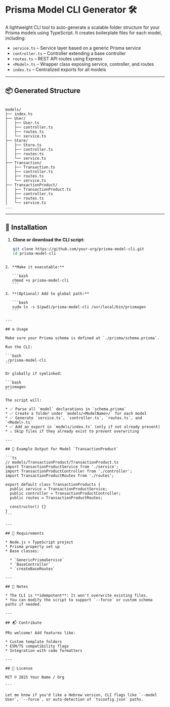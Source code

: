 # Prisma Model CLI Generator 🛠️

A lightweight CLI tool to auto-generate a scalable folder structure for your Prisma models using TypeScript. It creates boilerplate files for each model, including:

- `service.ts` – Service layer based on a generic Prisma service
- `controller.ts` – Controller extending a base controller
- `routes.ts` – REST API routes using Express
- `<Model>.ts` – Wrapper class exposing service, controller, and routes
- `index.ts` – Centralized exports for all models

---

## 📦 Generated Structure

```

models/
├── index.ts
├── User/
│   ├── User.ts
│   ├── controller.ts
│   ├── routes.ts
│   └── service.ts
├── Store/
│   ├── Store.ts
│   ├── controller.ts
│   ├── routes.ts
│   └── service.ts
├── Transaction/
│   ├── Transaction.ts
│   ├── controller.ts
│   ├── routes.ts
│   └── service.ts
├── TransactionProduct/
│   ├── TransactionProduct.ts
│   ├── controller.ts
│   ├── routes.ts
│   └── service.ts
...

```

---

## 🚀 Installation

1. **Clone or download the CLI script:**

   ```bash
   git clone https://github.com/your-org/prisma-model-cli.git
   cd prisma-model-cli

````

2. **Make it executable:**

   ```bash
   chmod +x prisma-model-cli
   ```

3. **(Optional) Add to global path:**

   ```bash
   sudo ln -s $(pwd)/prisma-model-cli /usr/local/bin/prismagen
   ```

---

## ⚙️ Usage

Make sure your Prisma schema is defined at `./prisma/schema.prisma`.

Run the CLI:

```bash
./prisma-model-cli
```

Or globally if symlinked:

```bash
prismagen
```

The script will:

* ✅ Parse all `model` declarations in `schema.prisma`
* ✅ Create a folder under `models/<ModelName>/` for each model
* ✅ Generate `service.ts`, `controller.ts`, `routes.ts`, and `<Model>.ts`
* ✅ Add an export in `models/index.ts` (only if not already present)
* ⚠️ Skip files if they already exist to prevent overwriting

---

## 🧪 Example Output for Model `TransactionProduct`

```ts
// models/TransactionProduct/TransactionProduct.ts
import TransactionProductService from './service';
import TransactionProductController from './controller';
import TransactionProductRoutes from './routes';

export default class TransactionProducts {
  public service = TransactionProductService;
  public controller = TransactionProductController;
  public routes = TransactionProductRoutes;

  constructor() {}
}
```

---

## 📄 Requirements

* Node.js + TypeScript project
* Prisma properly set up
* Base classes:

  * `GenericPrismaService`
  * `BaseController`
  * `createBaseRoutes`

---

## 🧠 Notes

* The CLI is **idempotent**: It won't overwrite existing files.
* You can modify the script to support `--force` or custom schema paths if needed.

---

## 📬 Contribute

PRs welcome! Add features like:

* Custom template folders
* ESM/TS compatibility flags
* Integration with code formatters

---

## 🪪 License

MIT © 2025 Your Name / Org

```

Let me know if you'd like a Hebrew version, CLI flags like `--model User`, `--force`, or auto-detection of `tsconfig.json` paths.
